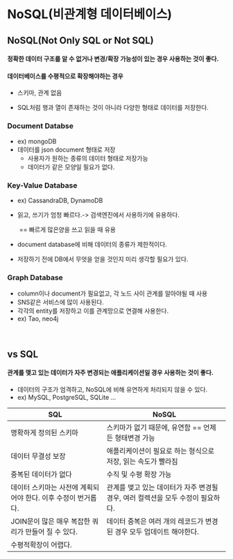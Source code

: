 # NoSQL(비관계형 데이터베이스)

## NoSQL(Not Only SQL or Not SQL)

#### 정확한 데이터 구조를 알 수 없거나 변경/확장 가능성이 있는 경우 사용하는 것이 좋다.

#### 데이터베이스를 수평적으로 확장해야하는 경우

- 스키마, 관계 없음

- SQL처럼 행과 열이 존재하는 것이 아니라 다양한 형태로 데이터를 저장한다.

### Document Databse

- ex) mongoDB
- 데이터를 json document 형태로 저장
  - 사용자가 원하는 종류의 데이터 형태로 저장가능
  - 데이터가 같은 모양일 필요가 없다.

### Key-Value Database

- ex) CassandraDB, DynamoDB

- 읽고, 쓰기가 엄청 빠르다.-> 검색엔진에서 사용하기에 유용하다.

  ​	== 빠르게 많은양을 쓰고 읽을 때 유용

- document database에 비해 데이터의 종류가 제한적이다.
- 저장하기 전에 DB에서 무엇을 얻을 것인지 미리 생각할 필요가 있다.

### Graph Database

- column이나 document가 필요없고, 각 노드 사이 관계를 알아야될 때 사용
- SNS같은 서비스에 많이 사용된다.
- 각각의 entity를 저장하고 이를 관계망으로 연결해 사용한다.
- ex) Tao, neo4j

<br/>

## vs SQL

#### 관계를 맺고 있는 데이터가 자주 변경되는 애플리케이션일 경우 사용하는 것이 좋다.

- 데이터의 구조가 엄격하고, NoSQL에 비해 유연하게 처리되지 않을 수 있다.
- ex) MySQL, PostgreSQL, SQLite ...

| SQL                                                          | NoSQL                                                        |
| ------------------------------------------------------------ | ------------------------------------------------------------ |
| 명확하게 정의된 스키마                                       | 스키마가 없기 때문에, 유연함 == 언제든 형태변경 가능         |
| 데이터 무결성 보장                                           | 애플리케이션이 필요로 하는 형식으로 저장, 읽는 속도가 빨라짐 |
| 중복된 데이터가 없다                                         | 수직 및 수평 확장 가능                                       |
| 데이터 스키마는 사전에 계획되어야 한다. 이후 수정이 번거롭다. | 관계를 맺고 있는 데이터가 자주 변경될 경우, 여러 컬렉션을 모두 수정이 필요하다. |
| JOIN문이 많은 매우 복잡한 쿼리가 만들어 질 수 있다.          | 데이터 중복은 여러 개의 레코드가 변경된 경우 모두 업데이트 해야한다. |
| 수평적확장이 어렵다.                                         |                                                              |



<br/>
